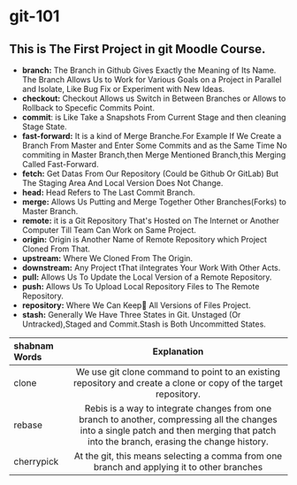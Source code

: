 # git-101
## This is The First Project in git  Moodle Course.

* **branch:** The Branch in Github Gives Exactly the Meaning of Its Name. The Branch Allows Us to Work for Various Goals on a Project in Parallel and Isolate, Like Bug Fix or Experiment with New Ideas.
* **checkout:** Checkout Allows us Switch in Between Branches or Allows to Rollback to Specefic Commits Point.
* **commit**: is Like Take a Snapshots From Current Stage and then cleaning Stage State.
* **fast-forward:** It is a kind of Merge Branche.For Example If We Create a Branch From Master and Enter Some Commits and as the Same Time No commiting in Master Branch,then Merge Mentioned Branch,this Merging Called Fast-Forward.
* **fetch:** Get Datas From Our Repository (Could be Github Or GitLab) But The Staging Area And Local Version Does Not Change.
* **head:** Head Refers to The Last Commit Branch.
* **merge:** Allows Us Putting and Merge Together Other Branches(Forks) to Master Branch.
* **remote:** it is a Git Repository That's Hosted on The Internet or Another Computer Till Team Can Work on Same Project.
* **origin:** Origin is Another Name of Remote Repository  which Project Cloned From That.
* **upstream:**  Where We Cloned From The Origin.
* **downstream:**  Any Project tThat iIntegrates Your Work With Other Acts.
* **pull:** Allows Us To Update the Local Version of a Remote Repository.
* **push:** Allows Us To  Upload Local Repository Files to The Remote Repository.
* **repository:** Where We Can Keep َAll Versions of Files Project.
* **stash:** Generally We Have Three States in Git. Unstaged (Or Untracked),Staged and Commit.Stash is Both Uncommitted States.

|shabnam  Words | Explanation  |
| :------------ |:---------------:|
| clone | We use git clone command to point to an existing repository and create a clone or copy of the target repository. |
| rebase | Rebis is a way to integrate changes from one branch to another, compressing all the changes into a single patch and then merging that patch into the branch, erasing the change history. | 
| cherrypick | At the git, this means selecting a comma from one branch and applying it to other branches |
